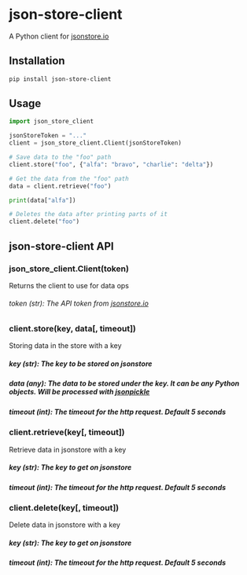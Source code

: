 # json-store-client
A Python client for [jsonstore.io](https://www.jsonstore.io/)

## Installation
```bash
pip install json-store-client
```

## Usage
```python
import json_store_client

jsonStoreToken = "..."
client = json_store_client.Client(jsonStoreToken)

# Save data to the "foo" path
client.store("foo", {"alfa": "bravo", "charlie": "delta"})

# Get the data from the "foo" path
data = client.retrieve("foo")

print(data["alfa"])

# Deletes the data after printing parts of it
client.delete("foo")
```

## json-store-client API
### json_store_client.Client(token)
Returns the client to use for data ops
###### token (str): The API token from [jsonstore.io](https://www.jsonstore.io)


### client.store(key, data[, timeout])
Storing data in the store with a key
##### key (str): The key to be stored on jsonstore
##### data (any): The data to be stored under the key. It can be any Python objects. Will be processed with [jsonpickle](https://github.com/jsonpickle/jsonpickle)
##### timeout (int): The timeout for the http request. Default 5 seconds


### client.retrieve(key[, timeout])
Retrieve data in jsonstore with a key
##### key (str): The key to get on jsonstore
##### timeout (int): The timeout for the http request. Default 5 seconds


### client.delete(key[, timeout])
Delete data in jsonstore with a key
##### key (str): The key to get on jsonstore
##### timeout (int): The timeout for the http request. Default 5 seconds